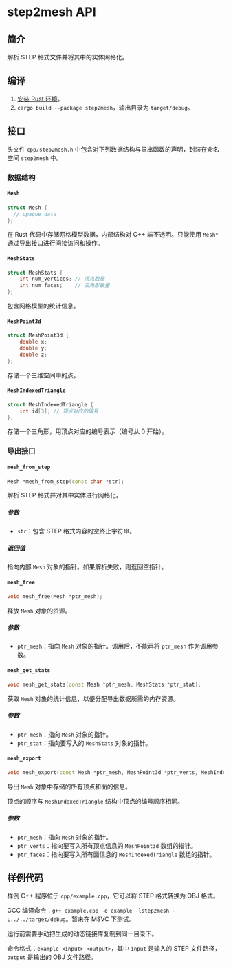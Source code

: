 # step2mesh API

## 简介

解析 STEP 格式文件并将其中的实体网格化。

## 编译

1. [安装 Rust 环境](https://doc.rust-lang.org/cargo/getting-started/installation.html)。
2. `cargo build --package step2mesh`，输出目录为 `target/debug`。

## 接口

头文件 `cpp/step2mesh.h` 中包含对下列数据结构与导出函数的声明，封装在命名空间 `step2mesh` 中。

### 数据结构

#### `Mesh`
```cpp
struct Mesh {
  // opaque data
};
```
在 Rust 代码中存储网格模型数据，内部结构对 C++ 端不透明。只能使用 `Mesh*` 通过导出接口进行间接访问和操作。

#### `MeshStats`
```cpp
struct MeshStats {
    int num_vertices; // 顶点数量
    int num_faces;    // 三角形数量
};
```
包含网格模型的统计信息。

#### `MeshPoint3d`
```cpp
struct MeshPoint3d {
    double x;
    double y;
    double z;
};
```
存储一个三维空间中的点。

#### `MeshIndexedTriangle`
```cpp
struct MeshIndexedTriangle {
    int id[3]; // 顶点对应的编号
};
```
存储一个三角形，用顶点对应的编号表示（编号从 0 开始）。

### 导出接口

#### `mesh_from_step`
```cpp
Mesh *mesh_from_step(const char *str);
```
解析 STEP 格式并对其中实体进行网格化。

##### 参数
- `str`：包含 STEP 格式内容的空终止字符串。

##### 返回值
指向内部 `Mesh` 对象的指针。如果解析失败，则返回空指针。

#### `mesh_free`
```cpp
void mesh_free(Mesh *ptr_mesh);
```
释放 `Mesh` 对象的资源。

##### 参数
- `ptr_mesh`：指向 `Mesh` 对象的指针。调用后，不能再将 `ptr_mesh` 作为调用参数。

#### `mesh_get_stats`
```cpp
void mesh_get_stats(const Mesh *ptr_mesh, MeshStats *ptr_stat);
```
获取 `Mesh` 对象的统计信息，以便分配导出数据所需的内存资源。

##### 参数
- `ptr_mesh`：指向 `Mesh` 对象的指针。
- `ptr_stat`：指向要写入的 `MeshStats` 对象的指针。

#### `mesh_export`
```cpp
void mesh_export(const Mesh *ptr_mesh, MeshPoint3d *ptr_verts, MeshIndexedTriangle *ptr_faces);
```
导出 `Mesh` 对象中存储的所有顶点和面的信息。

顶点的顺序与 `MeshIndexedTriangle` 结构中顶点的编号顺序相同。

##### 参数
- `ptr_mesh`：指向 `Mesh` 对象的指针。
- `ptr_verts`：指向要写入所有顶点信息的 `MeshPoint3d` 数组的指针。
- `ptr_faces`：指向要写入所有面信息的 `MeshIndexedTriangle` 数组的指针。

## 样例代码

样例 C++ 程序位于 `cpp/example.cpp`，它可以将 STEP 格式转换为 OBJ 格式。

GCC 编译命令：`g++ example.cpp -o example -lstep2mesh -L../../target/debug`。暂未在 MSVC 下测试。

运行前需要手动把生成的动态链接库复制到同一目录下。

命令格式：`example <input> <output>`，其中 `input` 是输入的 STEP 文件路径，`output` 是输出的 OBJ 文件路径。

